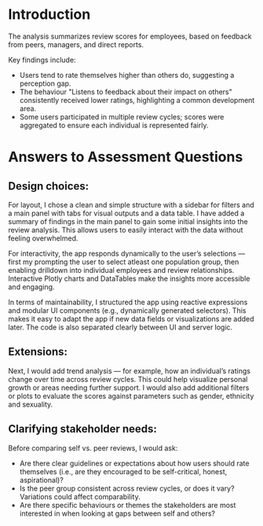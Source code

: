 # Introduction

The analysis summarizes review scores for employees, based on feedback from peers, managers, and direct reports.

Key findings include:
- Users tend to rate themselves higher than others do, suggesting a perception gap.
- The behaviour "Listens to feedback about their impact on others" consistently received lower ratings, highlighting a common development area.
- Some users participated in multiple review cycles; scores were aggregated to ensure each individual is represented fairly.

# Answers to Assessment Questions

## Design choices:
For layout, I chose a clean and simple structure with a sidebar for filters and a main panel with tabs for visual outputs and a data table. I have added a summary of findings in the main panel to gain some initial insights into the review analysis. This allows users to easily interact with the data without feeling overwhelmed.

For interactivity, the app responds dynamically to the user’s selections — first my prompting the user to select atleast one population group, then enabling drilldown into individual employees and review relationships. Interactive Plotly charts and DataTables make the insights more accessible and engaging.

In terms of maintainability, I structured the app using reactive expressions and modular UI components (e.g., dynamically generated selectors). This makes it easy to adapt the app if new data fields or visualizations are added later. The code is also separated clearly between UI and server logic.

## Extensions:
Next, I would add trend analysis — for example, how an individual’s ratings change over time across review cycles. This could help visualize personal growth or areas needing further support. I would also add additional filters or plots to evaluate the scores against parameters such as gender, ethnicity and sexuality.

## Clarifying stakeholder needs:
Before comparing self vs. peer reviews, I would ask:

- Are there clear guidelines or expectations about how users should rate themselves (i.e., are they encouraged to be self-critical, honest, aspirational)?
- Is the peer group consistent across review cycles, or does it vary? Variations could affect comparability.
- Are there specific behaviours or themes the stakeholders are most interested in when looking at gaps between self and others?
